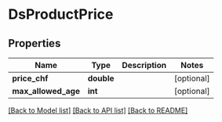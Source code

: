 # DsProductPrice

## Properties
Name | Type | Description | Notes
------------ | ------------- | ------------- | -------------
**price_chf** | **double** |  | [optional] 
**max_allowed_age** | **int** |  | [optional] 

[[Back to Model list]](../../README.md#documentation-for-models) [[Back to API list]](../../README.md#documentation-for-api-endpoints) [[Back to README]](../../README.md)


